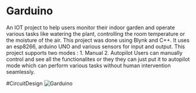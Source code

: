# Garduino
An IOT project to help users monitor their indoor garden and operate various tasks like watering the plant, controlling the room temperature or the moisture of the air.
This project was done using Blynk and C++. It uses an esp8266, arduino UNO and various sensors for input and output.
This project supports two modes : 1. Manual 2. Autopilot
Users can manually control and see all the functionalites or they they can just put it to autopilot mode which can perform various tasks without human intervention seamlessly.

#CircuitDesign
![Garduino](https://github.com/Nafis71/Garduino/assets/57575805/72fc2d81-282b-4cab-b70c-8ccfb7b3ea50)

